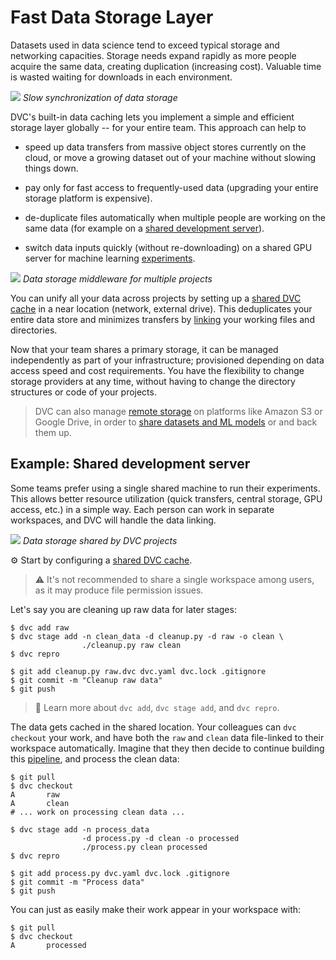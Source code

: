 # Fast Data Storage Layer

Datasets used in data science tend to exceed typical storage and networking
capacities. Storage needs expand rapidly as more people acquire the same data,
creating duplication (increasing cost). Valuable time is wasted waiting for
downloads in each environment.

![](/img/dataset-copies.png) _Slow synchronization of data storage_

DVC's built-in data <abbr>caching</abbr> lets you implement a simple and
efficient storage layer globally -- for your entire team. This approach can help
to

- speed up data transfers from massive object stores currently on the cloud, or
  move a growing dataset out of your machine without slowing things down.

- pay only for fast access to frequently-used data (upgrading your entire
  storage platform is expensive).

- de-duplicate files automatically when multiple people are working on the same
  data (for example on a
  [shared development server](#example-shared-development-server)).

- switch data inputs quickly (without re-downloading) on a shared GPU server for
  machine learning [experiments](/doc/user-guide/experiment-management).

![](/img/storage-layers.png) _Data storage middleware for multiple projects_

You can unify all your data across projects by setting up a [shared DVC cache]
in a near location (network, external drive). This deduplicates your entire data
store and minimizes transfers by
[linking](/doc/user-guide/large-dataset-optimization) your working files and
directories.

Now that your team shares a primary storage, it can be managed independently as
part of your infrastructure; provisioned depending on data access speed and cost
requirements. You have the flexibility to change storage providers at any time,
without having to change the directory structures or code of your projects.

> DVC can also manage [remote storage](/doc/command-reference/remote) on
> platforms like Amazon S3 or Google Drive, in order to
> [share datasets and ML models](/doc/use-cases/sharing-data-and-model-files) or
> and back them up.

## Example: Shared development server

Some teams prefer using a single shared machine to run their experiments. This
allows better resource utilization (quick transfers, central storage, GPU
access, etc.) in a simple way. Each person can work in separate
<abbr>workspaces</abbr>, and DVC will handle the data linking.

![](/img/shared-server.png) _Data storage shared by DVC projects_

⚙️ Start by configuring a [shared DVC cache].

[shared dvc cache]: /doc/user-guide/how-to/share-a-dvc-cache

> ⚠️ It's not recommended to share a single workspace among users, as it may
> produce file permission issues.

Let's say you are cleaning up raw data for later stages:

```dvc
$ dvc add raw
$ dvc stage add -n clean_data -d cleanup.py -d raw -o clean \
                ./cleanup.py raw clean
$ dvc repro

$ git add cleanup.py raw.dvc dvc.yaml dvc.lock .gitignore
$ git commit -m "Cleanup raw data"
$ git push
```

> 📖 Learn more about `dvc add`, `dvc stage add`, and `dvc repro`.

The data gets <abbr>cached</abbr> in the shared location. Your colleagues can
`dvc checkout` your work, and have both the `raw` and `clean` data file-linked
to their workspace automatically. Imagine that they then decide to continue
building this [pipeline](/doc/command-reference/dag), and process the clean
data:

```dvc
$ git pull
$ dvc checkout
A       raw
A       clean
# ... work on processing clean data ...

$ dvc stage add -n process_data
                -d process.py -d clean -o processed
                ./process.py clean processed
$ dvc repro

$ git add process.py dvc.yaml dvc.lock .gitignore
$ git commit -m "Process data"
$ git push
```

You can just as easily make their work appear in your workspace with:

```dvc
$ git pull
$ dvc checkout
A       processed
```
